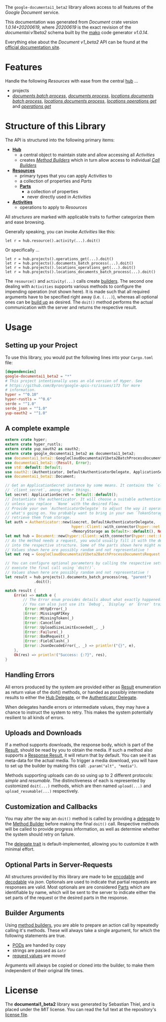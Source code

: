 <!---
DO NOT EDIT !
This file was generated automatically from 'src/mako/api/README.md.mako'
DO NOT EDIT !
-->
The `google-documentai1_beta2` library allows access to all features of the *Google Document* service.

This documentation was generated from *Document* crate version *1.0.14+20200619*, where *20200619* is the exact revision of the *documentai:v1beta2* schema built by the [mako](http://www.makotemplates.org/) code generator *v1.0.14*.

Everything else about the *Document* *v1_beta2* API can be found at the
[official documentation site](https://cloud.google.com/document-ai/docs/).
# Features

Handle the following *Resources* with ease from the central [hub](https://docs.rs/google-documentai1_beta2/1.0.14+20200619/google_documentai1_beta2/struct.Document.html) ... 

* projects
 * [*documents batch process*](https://docs.rs/google-documentai1_beta2/1.0.14+20200619/google_documentai1_beta2/struct.ProjectDocumentBatchProcesCall.html), [*documents process*](https://docs.rs/google-documentai1_beta2/1.0.14+20200619/google_documentai1_beta2/struct.ProjectDocumentProcesCall.html), [*locations documents batch process*](https://docs.rs/google-documentai1_beta2/1.0.14+20200619/google_documentai1_beta2/struct.ProjectLocationDocumentBatchProcesCall.html), [*locations documents process*](https://docs.rs/google-documentai1_beta2/1.0.14+20200619/google_documentai1_beta2/struct.ProjectLocationDocumentProcesCall.html), [*locations operations get*](https://docs.rs/google-documentai1_beta2/1.0.14+20200619/google_documentai1_beta2/struct.ProjectLocationOperationGetCall.html) and [*operations get*](https://docs.rs/google-documentai1_beta2/1.0.14+20200619/google_documentai1_beta2/struct.ProjectOperationGetCall.html)




# Structure of this Library

The API is structured into the following primary items:

* **[Hub](https://docs.rs/google-documentai1_beta2/1.0.14+20200619/google_documentai1_beta2/struct.Document.html)**
    * a central object to maintain state and allow accessing all *Activities*
    * creates [*Method Builders*](https://docs.rs/google-documentai1_beta2/1.0.14+20200619/google_documentai1_beta2/trait.MethodsBuilder.html) which in turn
      allow access to individual [*Call Builders*](https://docs.rs/google-documentai1_beta2/1.0.14+20200619/google_documentai1_beta2/trait.CallBuilder.html)
* **[Resources](https://docs.rs/google-documentai1_beta2/1.0.14+20200619/google_documentai1_beta2/trait.Resource.html)**
    * primary types that you can apply *Activities* to
    * a collection of properties and *Parts*
    * **[Parts](https://docs.rs/google-documentai1_beta2/1.0.14+20200619/google_documentai1_beta2/trait.Part.html)**
        * a collection of properties
        * never directly used in *Activities*
* **[Activities](https://docs.rs/google-documentai1_beta2/1.0.14+20200619/google_documentai1_beta2/trait.CallBuilder.html)**
    * operations to apply to *Resources*

All *structures* are marked with applicable traits to further categorize them and ease browsing.

Generally speaking, you can invoke *Activities* like this:

```Rust,ignore
let r = hub.resource().activity(...).doit()
```

Or specifically ...

```ignore
let r = hub.projects().operations_get(...).doit()
let r = hub.projects().documents_batch_process(...).doit()
let r = hub.projects().locations_operations_get(...).doit()
let r = hub.projects().locations_documents_batch_process(...).doit()
```

The `resource()` and `activity(...)` calls create [builders][builder-pattern]. The second one dealing with `Activities` 
supports various methods to configure the impending operation (not shown here). It is made such that all required arguments have to be 
specified right away (i.e. `(...)`), whereas all optional ones can be [build up][builder-pattern] as desired.
The `doit()` method performs the actual communication with the server and returns the respective result.

# Usage

## Setting up your Project

To use this library, you would put the following lines into your `Cargo.toml` file:

```toml
[dependencies]
google-documentai1_beta2 = "*"
# This project intentionally uses an old version of Hyper. See
# https://github.com/Byron/google-apis-rs/issues/173 for more
# information.
hyper = "^0.10"
hyper-rustls = "^0.6"
serde = "^1.0"
serde_json = "^1.0"
yup-oauth2 = "^1.0"
```

## A complete example

```Rust
extern crate hyper;
extern crate hyper_rustls;
extern crate yup_oauth2 as oauth2;
extern crate google_documentai1_beta2 as documentai1_beta2;
use documentai1_beta2::GoogleCloudDocumentaiV1beta2BatchProcessDocumentsRequest;
use documentai1_beta2::{Result, Error};
use std::default::Default;
use oauth2::{Authenticator, DefaultAuthenticatorDelegate, ApplicationSecret, MemoryStorage};
use documentai1_beta2::Document;

// Get an ApplicationSecret instance by some means. It contains the `client_id` and 
// `client_secret`, among other things.
let secret: ApplicationSecret = Default::default();
// Instantiate the authenticator. It will choose a suitable authentication flow for you, 
// unless you replace  `None` with the desired Flow.
// Provide your own `AuthenticatorDelegate` to adjust the way it operates and get feedback about 
// what's going on. You probably want to bring in your own `TokenStorage` to persist tokens and
// retrieve them from storage.
let auth = Authenticator::new(&secret, DefaultAuthenticatorDelegate,
                              hyper::Client::with_connector(hyper::net::HttpsConnector::new(hyper_rustls::TlsClient::new())),
                              <MemoryStorage as Default>::default(), None);
let mut hub = Document::new(hyper::Client::with_connector(hyper::net::HttpsConnector::new(hyper_rustls::TlsClient::new())), auth);
// As the method needs a request, you would usually fill it with the desired information
// into the respective structure. Some of the parts shown here might not be applicable !
// Values shown here are possibly random and not representative !
let mut req = GoogleCloudDocumentaiV1beta2BatchProcessDocumentsRequest::default();

// You can configure optional parameters by calling the respective setters at will, and
// execute the final call using `doit()`.
// Values shown here are possibly random and not representative !
let result = hub.projects().documents_batch_process(req, "parent")
             .doit();

match result {
    Err(e) => match e {
        // The Error enum provides details about what exactly happened.
        // You can also just use its `Debug`, `Display` or `Error` traits
         Error::HttpError(_)
        |Error::MissingAPIKey
        |Error::MissingToken(_)
        |Error::Cancelled
        |Error::UploadSizeLimitExceeded(_, _)
        |Error::Failure(_)
        |Error::BadRequest(_)
        |Error::FieldClash(_)
        |Error::JsonDecodeError(_, _) => println!("{}", e),
    },
    Ok(res) => println!("Success: {:?}", res),
}

```
## Handling Errors

All errors produced by the system are provided either as [Result](https://docs.rs/google-documentai1_beta2/1.0.14+20200619/google_documentai1_beta2/enum.Result.html) enumeration as return value of 
the doit() methods, or handed as possibly intermediate results to either the 
[Hub Delegate](https://docs.rs/google-documentai1_beta2/1.0.14+20200619/google_documentai1_beta2/trait.Delegate.html), or the [Authenticator Delegate](https://docs.rs/yup-oauth2/*/yup_oauth2/trait.AuthenticatorDelegate.html).

When delegates handle errors or intermediate values, they may have a chance to instruct the system to retry. This 
makes the system potentially resilient to all kinds of errors.

## Uploads and Downloads
If a method supports downloads, the response body, which is part of the [Result](https://docs.rs/google-documentai1_beta2/1.0.14+20200619/google_documentai1_beta2/enum.Result.html), should be
read by you to obtain the media.
If such a method also supports a [Response Result](https://docs.rs/google-documentai1_beta2/1.0.14+20200619/google_documentai1_beta2/trait.ResponseResult.html), it will return that by default.
You can see it as meta-data for the actual media. To trigger a media download, you will have to set up the builder by making
this call: `.param("alt", "media")`.

Methods supporting uploads can do so using up to 2 different protocols: 
*simple* and *resumable*. The distinctiveness of each is represented by customized 
`doit(...)` methods, which are then named `upload(...)` and `upload_resumable(...)` respectively.

## Customization and Callbacks

You may alter the way an `doit()` method is called by providing a [delegate](https://docs.rs/google-documentai1_beta2/1.0.14+20200619/google_documentai1_beta2/trait.Delegate.html) to the 
[Method Builder](https://docs.rs/google-documentai1_beta2/1.0.14+20200619/google_documentai1_beta2/trait.CallBuilder.html) before making the final `doit()` call. 
Respective methods will be called to provide progress information, as well as determine whether the system should 
retry on failure.

The [delegate trait](https://docs.rs/google-documentai1_beta2/1.0.14+20200619/google_documentai1_beta2/trait.Delegate.html) is default-implemented, allowing you to customize it with minimal effort.

## Optional Parts in Server-Requests

All structures provided by this library are made to be [encodable](https://docs.rs/google-documentai1_beta2/1.0.14+20200619/google_documentai1_beta2/trait.RequestValue.html) and 
[decodable](https://docs.rs/google-documentai1_beta2/1.0.14+20200619/google_documentai1_beta2/trait.ResponseResult.html) via *json*. Optionals are used to indicate that partial requests are responses 
are valid.
Most optionals are are considered [Parts](https://docs.rs/google-documentai1_beta2/1.0.14+20200619/google_documentai1_beta2/trait.Part.html) which are identifiable by name, which will be sent to 
the server to indicate either the set parts of the request or the desired parts in the response.

## Builder Arguments

Using [method builders](https://docs.rs/google-documentai1_beta2/1.0.14+20200619/google_documentai1_beta2/trait.CallBuilder.html), you are able to prepare an action call by repeatedly calling it's methods.
These will always take a single argument, for which the following statements are true.

* [PODs][wiki-pod] are handed by copy
* strings are passed as `&str`
* [request values](https://docs.rs/google-documentai1_beta2/1.0.14+20200619/google_documentai1_beta2/trait.RequestValue.html) are moved

Arguments will always be copied or cloned into the builder, to make them independent of their original life times.

[wiki-pod]: http://en.wikipedia.org/wiki/Plain_old_data_structure
[builder-pattern]: http://en.wikipedia.org/wiki/Builder_pattern
[google-go-api]: https://github.com/google/google-api-go-client

# License
The **documentai1_beta2** library was generated by Sebastian Thiel, and is placed 
under the *MIT* license.
You can read the full text at the repository's [license file][repo-license].

[repo-license]: https://github.com/Byron/google-apis-rsblob/master/LICENSE.md

